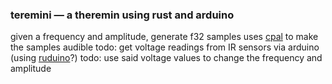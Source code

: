 ### teremini — a theremin using rust and arduino

given a frequency and amplitude, generate f32 samples
uses [cpal](https://github.com/tomaka/cpal) to make the samples audible
todo: get voltage readings from IR sensors via arduino (using [ruduino](https://github.com/avr-rust/ruduino)?)
todo: use said voltage values to change the frequency and amplitude
